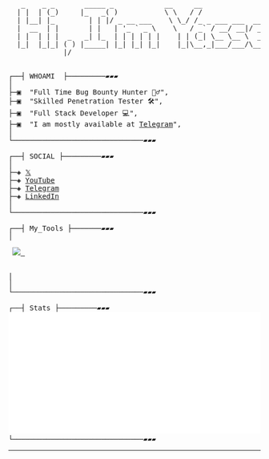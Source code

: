 
<pre>

   _    _ _       _____ _            __     __                       ______   _                
  | |  | (_)     |_   _( )           \ \   / /                      |  ____| | |               
  | |__| |_        | | |/ _ __ ___    \ \_/ /_ _ ___ ___  ___ _ __  | |__ ___| | ___ __ _   _  
  |  __  | |       | |   | '_ ` _ \    \   / _` / __/ __|/ _ \ '__| |  __/ _ \ |/ / '__| | | | 
  | |  | | |  _   _| |_  | | | | | |    | | (_| \__ \__ \  __/ |    | | |  __/   <| |  | |_| | 
  |_|  |_|_| ( ) |_____| |_| |_| |_|    |_|\__,_|___/___/\___|_|    |_|  \___|_|\_\_|   \__, | 
             |/                                                                          __/ | 
                                                                                        |___/  

┌──┤ WHOAMI  ├─────────▰▰▰
│
├─▣  "Full Time Bug Bounty Hunter 🕵️‍♂️",                  
├─▣  "Skilled Penetration Tester 🛠️", 
├─▣  "Full Stack Developer 💻",
├─▣  "I am mostly available at <a href="https://t.me/Dev_YasserFekry">Telegram</a>",
│
└───────────────────────────────▰▰▰

┌──┤ SOCIAL ├─────────▰▰▰
│
├─◈ <a href="Null">𝕏</a>
├─◈ <a href="Null">YouTube</a>
├─◈ <a href="https://t.me/Dev_YasserFekry">Telegram</a>
├─◈ <a href="Null">LinkedIn</a>
│
└───────────────────────────────▰▰▰

┌──┤ My_Tools ├───────▰▰▰
│  <p align="left"> <a href="https://skillicons.dev"><img src="https://skillicons.dev/icons?i=git,github,notion,docker,vim,neovim,vscode,visualstudio,androidstudio,dart,flutter,arch,bash,py,cpp,cs,css,html,js,nodejs,react,mysql,dotnet,kali,linux,redhat,npm,obsidian,ps,linkedin" /> </a> </p>     
|
│
└───────────────────────────────▰▰▰
     
┌──┤ Stats ├─────────▰▰▰
<img src="./assets/metrics.plugin.wakatime.svg">
└───────────────────────────────▰▰▰
</pre>

---
